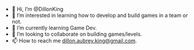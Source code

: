 - 👋 Hi, I’m @DillonKing
- 👀 I’m interested in learning how to develop and build games in a team or not.
- 🌱 I’m currently learning Game Dev.
- 💞️ I’m looking to collaborate on building games/levels.
- 📫 How to reach me dillon.aubrey.king@gmail.com.
